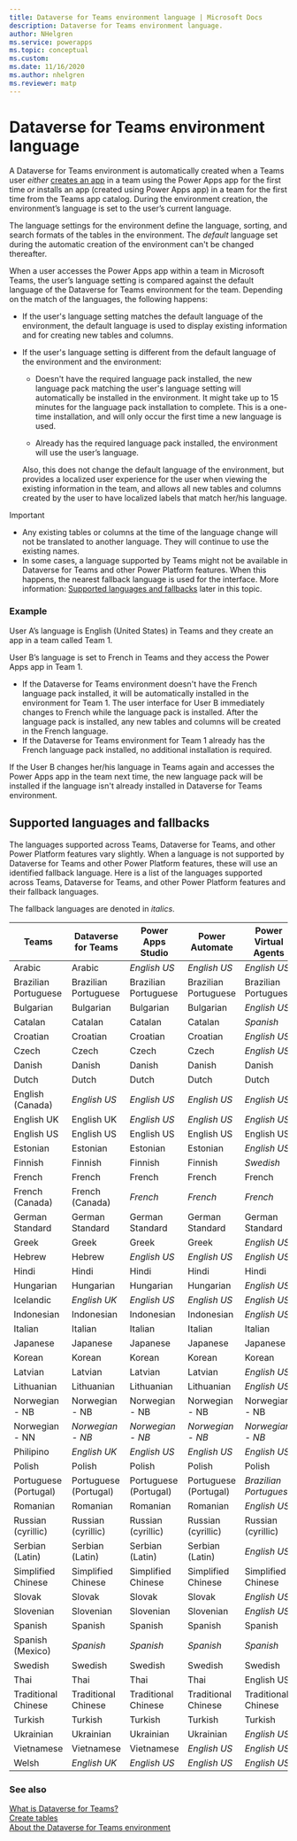 ```yaml
---
title: Dataverse for Teams environment language | Microsoft Docs
description: Dataverse for Teams environment language.
author: NHelgren
ms.service: powerapps
ms.topic: conceptual
ms.custom: 
ms.date: 11/16/2020
ms.author: nhelgren
ms.reviewer: matp
---
```

# Dataverse for Teams environment language

A Dataverse for Teams environment is automatically created when a Teams user *either* [creates an app](create-first-app.md) in a team using the Power Apps app for the first time *or* installs an app (created using Power Apps app) in a team for the first time from the Teams app catalog. During the environment creation, the environment’s language is set to the user’s current language.

The language settings for the environment define the language, sorting, and search formats of the tables in the environment. The *default* language set during the automatic creation of the environment can't be changed thereafter. 

When a user accesses the Power Apps app within a team in Microsoft Teams, the user’s language setting is compared against the default language of the Dataverse for Teams environment for the team. Depending on the match of the languages, the following happens:
 
- If the user's language setting matches the default language of the environment, the default language is used to display existing information and for creating new tables and columns.

- If the user's language setting is different from the default language of the environment and the environment:

    - Doesn't have the required language pack installed, the new language pack matching the user's language setting will automatically be installed in the environment. It might take up to 15 minutes for the language pack installation to complete. This is a one-time installation, and will only occur the first time a new language is used.

    - Already has the required language pack installed, the environment will use the user’s language.

    Also, this does not change the default language of the environment, but provides a localized user experience for the user when viewing the existing information in the team, and allows all new tables and columns created by the user to have localized labels that match her/his language.

> [!IMPORTANT]
> - Any existing tables or columns at the time of the language change will not be translated to another language. They will continue to use the existing names.
>- In some cases, a language supported by Teams might not be available in Dataverse for Teams and other Power Platform features. When this happens, the nearest fallback language is used for the interface. More information: [Supported languages and fallbacks](#supported-languages-and-fallbacks) later in this topic. 

### Example

User A’s language is English (United States) in Teams and they create an app in a team called Team 1. 

User B’s language is set to French in Teams and they access the Power Apps app in Team 1.
- If the Dataverse for Teams environment doesn't have the French language pack installed, it will be automatically installed in the environment for Team 1. The user interface for User B immediately changes to French while the language pack is installed. After the language pack is installed, any new tables and columns will be created in the French language.
- If the Dataverse for Teams environment for Team 1 already has the French language pack installed, no additional installation is required.
 
If the User B changes her/his language in Teams again and accesses the Power Apps app in the team next time, the new language pack will be installed if the language isn't already installed in Dataverse for Teams environment.

## Supported languages and fallbacks

The languages supported across Teams, Dataverse for Teams, and other Power Platform features vary slightly. When a language is not supported by Dataverse for Teams and other Power Platform features, these will use an identified fallback language. Here is a list of the languages supported across Teams, Dataverse for Teams, and other Power Platform features and their fallback languages. 

The fallback languages are denoted in *italics*.


| Teams             | Dataverse for Teams           | Power Apps Studio | Power Automate    | Power Virtual Agents | Power BI           |
|-----------------------|-----------------------|------------------------------|-----------------------|-------------------------|-----------------------|
| Arabic                | Arabic                | *English US*                   | *English US*            | *English US*              | Arabic                |
| Brazilian Portuguese  | Brazilian Portuguese  | Brazilian Portuguese         | Brazilian Portuguese  | Brazilian Portuguese    | Brazilian Portuguese  |
| Bulgarian             | Bulgarian             | Bulgarian                    | Bulgarian             | *English US*              | Bulgarian             |
| Catalan               | Catalan               | Catalan                      | Catalan               | *Spanish*                 | Catalan               |
| Croatian              | Croatian              | Croatian                     | Croatian              | *English US*              | Croatian              |
| Czech                 | Czech                 | Czech                        | Czech                 | *English US*              | Czech                 |
| Danish                | Danish                | Danish                       | Danish                | Danish                  | Danish                |
| Dutch                 | Dutch                 | Dutch                        | Dutch                 | Dutch                   | Dutch                 |
| English (Canada)      | *English US*            | *English US*                   | *English US*            | *English US*              | *English US*            |
| English UK            | English UK            | *English US*                   | *English US*            | *English US*              | *English US*            |
| English US            | English US            | English US                   | English US            | English US              | English US            |
| Estonian              | Estonian              | Estonian                     | Estonian              | *English US*              | Estonian              |
| Finnish               | Finnish               | Finnish                      | Finnish               | *Swedish*                 | Finnish               |
| French                | French                | French                       | French                | French                  | French                |
| French (Canada)       | French (Canada)       | *French*                       | *French*                | *French*                  | *French*                |
| German Standard       | German Standard       | German Standard              | German Standard       | German Standard         | German Standard       |
| Greek                 | Greek                 | Greek                        | Greek                 | *English US*              | Greek                 |
| Hebrew                | Hebrew                | *English US*                   | *English US*            | *English US*              | Hebrew                |
| Hindi                 | Hindi                 | Hindi                        | Hindi                 | Hindi                   | Hindi                 |
| Hungarian             | Hungarian             | Hungarian                    | Hungarian             | *English US*              | Hungarian             |
| Icelandic             | *English UK*            | *English US*                   | *English US*            | *English US*              | English UK            |
| Indonesian            | Indonesian            | Indonesian                   | Indonesian            | *English US*              | Indonesian            |
| Italian               | Italian               | Italian                      | Italian               | Italian                 | Italian               |
| Japanese              | Japanese              | Japanese                     | Japanese              | Japanese                | Japanese              |
| Korean                | Korean                | Korean                       | Korean                | Korean                  | Korean                |
| Latvian               | Latvian               | Latvian                      | Latvian               | *English US*              | Latvian               |
| Lithuanian            | Lithuanian            | Lithuanian                   | Lithuanian            | *English US*              | Lithuanian            |
| Norwegian - NB        | Norwegian - NB        | Norwegian - NB               | Norwegian - NB        | Norwegian - NB          | Norwegian - NB        |
| Norwegian - NN        | *Norwegian - NB*        | *Norwegian - NB*               | *Norwegian - NB*        | *Norwegian - NB*          | *Norwegian - NB*        |
| Philipino             | *English UK*            | *English US*                   | *English US*            | *English US*              | *English UK*            |
| Polish                | Polish                | Polish                       | Polish                | Polish                  | Polish                |
| Portuguese (Portugal) | Portuguese (Portugal) | Portuguese (Portugal)        | Portuguese (Portugal) | *Brazilian Portuguese*    | Portuguese (Portugal) |
| Romanian              | Romanian              | Romanian                     | Romanian              | *English US*              | Romanian              |
| Russian (cyrillic)    | Russian (cyrillic)    | Russian (cyrillic)           | Russian (cyrillic)    | Russian (cyrillic)      | Russian (cyrillic)    |
| Serbian (Latin)       | Serbian (Latin)       | Serbian (Latin)              | Serbian (Latin)       | *English US*              | Serbian (Latin)       |
| Simplified Chinese    | Simplified Chinese    | Simplified Chinese           | Simplified Chinese    | Simplified Chinese      | Simplified Chinese    |
| Slovak                | Slovak                | Slovak                       | Slovak                | *English US*              | Slovak                |
| Slovenian             | Slovenian             | Slovenian                    | Slovenian             | *English US*              | Slovenian             |
| Spanish               | Spanish               | Spanish                      | Spanish               | Spanish                 | Spanish               |
| Spanish (Mexico)      | *Spanish*               | *Spanish*                      | *Spanish*               | *Spanish*                 | *Spanish*               |
| Swedish               | Swedish               | Swedish                      | Swedish               | Swedish                 | Swedish               |
| Thai                  | Thai                  | Thai                         | Thai                  | English US              | Thai                  |
| Traditional Chinese   | Traditional Chinese   | Traditional Chinese          | Traditional Chinese   | Traditional Chinese     | Traditional Chinese   |
| Turkish               | Turkish               | Turkish                      | Turkish               | Turkish                 | Turkish               |
| Ukrainian             | Ukrainian             | Ukrainian                    | Ukrainian             | *English US*              | Ukrainian             |
| Vietnamese            | Vietnamese            | Vietnamese                   | *English US*            | *English US*              | Vietnamese            |
| Welsh                 | *English UK*            | *English US*                   | *English US*            | *English US*              | *English UK*            | 

### See also

[What is Dataverse for Teams?](overview-data-platform.md) <br />
[Create tables](create-table.md)<br/>
[About the Dataverse for Teams environment](/power-platform/admin/about-teams/environment)
